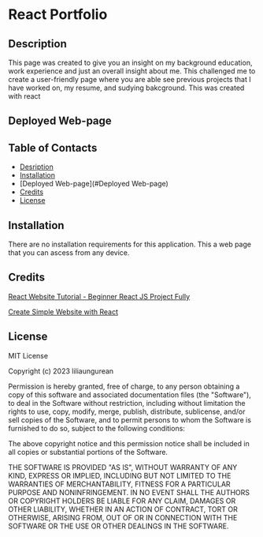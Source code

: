 # React Portfolio

## Description
This page was created to give you an insight on my background education, work experience and just an overall insight about me. This challenged me to create a user-friendly page where you are able see previous projects that I have worked on, my resume, and sudying bakcground. This was created with react 

## Deployed Web-page

## Table of Contacts

- [Desription](#Description)
- [Installation](#Installation)
- [Deployed Web-page](#Deployed Web-page)
- [Credits](#Credits)
- [License](#License)

## Installation

There are no installation requirements for this application. This a web page that you can ascess from any device.

## Credits

[React Website Tutorial - Beginner React JS Project Fully ](https://www.youtube.com/watch?v=I2UBjN5ER4s)
<br>

[Create Simple Website with React ](https://www.youtube.com/watch?v=c453h7Mk3hc)

## License

MIT License

Copyright (c) 2023 liliaungurean

Permission is hereby granted, free of charge, to any person obtaining a copy
of this software and associated documentation files (the "Software"), to deal
in the Software without restriction, including without limitation the rights
to use, copy, modify, merge, publish, distribute, sublicense, and/or sell
copies of the Software, and to permit persons to whom the Software is
furnished to do so, subject to the following conditions:

The above copyright notice and this permission notice shall be included in all
copies or substantial portions of the Software.

THE SOFTWARE IS PROVIDED "AS IS", WITHOUT WARRANTY OF ANY KIND, EXPRESS OR
IMPLIED, INCLUDING BUT NOT LIMITED TO THE WARRANTIES OF MERCHANTABILITY,
FITNESS FOR A PARTICULAR PURPOSE AND NONINFRINGEMENT. IN NO EVENT SHALL THE
AUTHORS OR COPYRIGHT HOLDERS BE LIABLE FOR ANY CLAIM, DAMAGES OR OTHER
LIABILITY, WHETHER IN AN ACTION OF CONTRACT, TORT OR OTHERWISE, ARISING FROM,
OUT OF OR IN CONNECTION WITH THE SOFTWARE OR THE USE OR OTHER DEALINGS IN THE
SOFTWARE.
